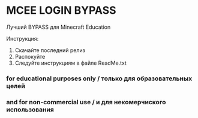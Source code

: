 # MCEE LOGIN BYPASS         

Лучший BYPASS для Minecraft Education

Инструкция:
1. Скачайте последний релиз
2. Распокуйте
3. Следуйте инструкциям в файле ReadMe.txt

### for educational purposes only / только для образовательных целей
### and for non-commercial use   / и для некомерчиского использования
